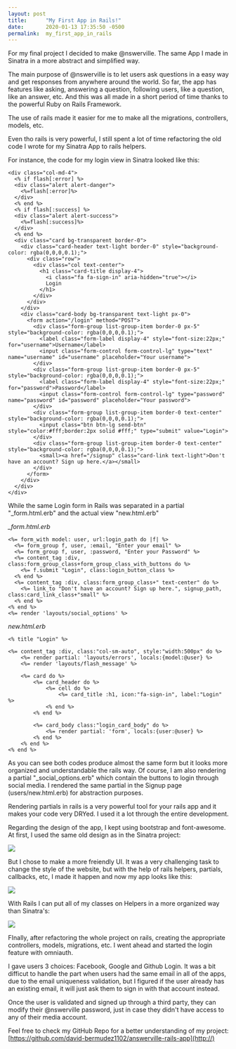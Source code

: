 ```yaml
---
layout: post
title:      "My First App in Rails!"
date:       2020-01-13 17:35:50 -0500
permalink:  my_first_app_in_rails
---
```



For my final project I decided to make @nswerville. The same App I made in Sinatra in a more abstract and simplified way.

The main purpose of @nswerville is to let users ask questions in a easy way and get responses from anywhere around the world. So far, the app has features like asking, answering a question, following users, like a question, like an answer, etc. And this was all made in a short period of time thanks to the powerful Ruby on Rails Framework.

The use of rails made it easier for me to make all the migrations, controllers, models, etc. 

Even tho rails is very powerful, I still spent a lot of time refactoring the old code I wrote for my Sinatra App to rails helpers.  

For instance, the code for my login view in Sinatra looked like this:
```
<div class="col-md-4">
  <% if flash[:error] %>
  <div class="alert alert-danger">
    <%=flash[:error]%>
  </div>
  <% end %>
  <% if flash[:success] %>
  <div class="alert alert-success">
    <%=flash[:success]%>
  </div>
  <% end %>
  <div class="card bg-transparent border-0">
    <div class="card-header text-light border-0" style="background-color: rgba(0,0,0,0.1);">
      <div class="row">
        <div class="col text-center">
          <h1 class="card-title display-4">
            <i class="fa fa-sign-in" aria-hidden="true"></i>
            Login
          </h1>
        </div>
      </div>
    </div>
    <div class="card-body bg-transparent text-light px-0">
      <form action="/login" method="POST">
        <div class="form-group list-group-item border-0 px-5" style="background-color: rgba(0,0,0,0.1);">
          <label class="form-label display-4" style="font-size:22px;" for="username">Username</label>
          <input class="form-control form-control-lg" type="text" name="username" id="username" placeholder="Your username">
        </div>
        <div class="form-group list-group-item border-0 px-5" style="background-color: rgba(0,0,0,0.1);">
          <label class="form-label display-4" style="font-size:22px;" for="password">Password</label>
          <input class="form-control form-control-lg" type="password" name="password" id="password" placeholder="Your password">
        </div>
        <div class="form-group list-group-item border-0 text-center" style="background-color: rgba(0,0,0,0.1);">
          <input class="btn btn-lg send-btn" style="color:#fff;border:2px solid #fff;" type="submit" value="Login">
        </div>
        <div class="form-group list-group-item border-0 text-center" style="background-color: rgba(0,0,0,0.1);">
          <small><a href="/signup" class="card-link text-light">Don't have an account? Sign up here.</a></small>
        </div>
      </form>
    </div>
  </div>
</div>

```

While the same Login form in Rails was separated in a partial "_form.html.erb" and the actual view "new.html.erb"

*_form.html.erb*
```
<%= form_with model: user, url:login_path do |f| %>
  <%= form_group f, user, :email, "Enter your email" %>
  <%= form_group f, user, :password, "Enter your Password" %>
  <%= content_tag :div, class:form_group_class+form_group_class_with_buttons do %>
    <%= f.submit "Login", class:login_button_class %>
  <% end %>
  <%= content_tag :div, class:form_group_class+" text-center" do %>
    <%= link_to "Don't have an account? Sign up here.", signup_path, class:card_link_class+"small" %>
  <% end %>
<% end %>
<%= render 'layouts/social_options' %>
```

*new.html.erb*
```
<% title "Login" %>

<%= content_tag :div, class:"col-sm-auto", style:"width:500px" do %>
    <%= render partial: 'layouts/errors', locals:{model:@user} %>
    <%= render 'layouts/flash_message' %>

    <%= card do %>
        <%= card_header do %>
            <%= cell do %>
                <%= card_title :h1, icon:"fa-sign-in", label:"Login" %>
            <% end %>
        <% end %>

        <%= card_body class:"login_card_body" do %>
            <%= render partial: 'form', locals:{user:@user} %>
        <% end %>
    <% end %>
<% end %>
```

As you can see both codes produce almost the same form but it looks more organized and understandable the rails way. Of course, I am also rendering a partial "_social_options.erb"  which contain the buttons to login through social media. I rendered the same partial in the Signup page (users/new.html.erb) for abstraction purposes.

Rendering partials in rails is a very powerful tool for your rails app and it makes your code very DRYed. I used it a lot through the entire development.

Regarding the design of the app, I kept using bootstrap and font-awesome. At first, I used the same old design as in the Sinatra project:

![](https://i.imgur.com/vixpZgm.pnghttp://)

But I chose to make a more freiendly UI. It was a very challenging task to change the style of the website, but with the help of rails helpers, partials, callbacks, etc, I made it happen and now my app looks like this:

![](https://i.imgur.com/GqPgwIj.pnghttp://)

With Rails I can put all of my classes on Helpers in a more organized way than Sinatra's:

![](https://i.imgur.com/Brd30e0.pnghttp://)

FInally, after refactoring the whole project on rails, creating the appropriate controllers, models, migrations, etc. I went ahead and started the login feature with omniauth.

I gave users 3 choices: Facebook, Google and Github Login. It was a bit difficut to handle the part when users had the same email in all of the apps, due to the email uniqueness validation, but I figured if the user already has an existing email, it will just ask them to sign in with that account instead.

Once the user is validated and signed up through a third party, they can modify their @nswerville password, just in case they didn't have access to any of their media account.

Feel free to check my GitHub Repo for a better understanding of my project:
[https://github.com/david-bermudez1102/answerville-rails-app](http://)


